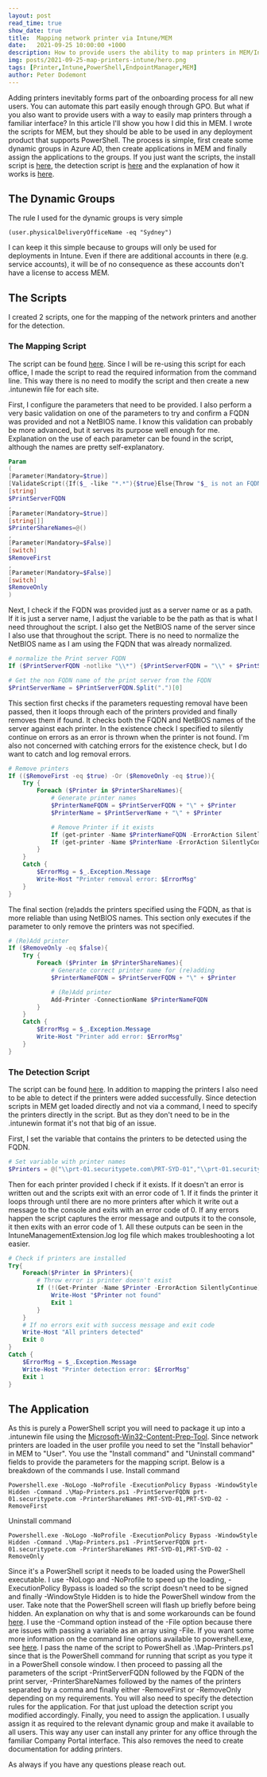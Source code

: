 ```yaml
---
layout: post
read_time: true
show_date: true
title:  Mapping network printer via Intune/MEM
date:   2021-09-25 10:00:00 +1000
description: How to provide users the ability to map printers in MEM/Intune and automatically map printers based on their location.
img: posts/2021-09-25-map-printers-intune/hero.png
tags: [Printer,Intune,PowerShell,EndpointManager,MEM]
author: Peter Dodemont
---
```

Adding printers inevitably forms part of the onboarding process for all new users. You can automate this part easily enough through GPO. But what if you also want to provide users with a way to easily map printers through a familiar interface? In this article I'll show you how I did this in MEM. I wrote the scripts for MEM, but they should be able to be used in any deployment product that supports PowerShell. The process is simple, first create some dynamic groups in Azure AD, then create applications in MEM and finally assign the applications to the groups.
If you just want the scripts, the install script is [here](https://github.com/PeterDodemont/Scripts/tree/main/Install-Scripts/Map-Printers.ps1), the detection script is [here](https://github.com/PeterDodemont/Scripts/tree/main/Intune/Printer-Detection.ps1) and the explanation of how it works is [here](#TheScripts).

## The Dynamic Groups
The rule I used for the dynamic groups is very simple
```
(user.physicalDeliveryOfficeName -eq "Sydney")
```
I can keep it this simple because to groups will only be used for deployments in Intune. Even if there are additional accounts in there (e.g. service accounts), it will be of no consequence as these accounts don't have a license to access MEM.

## <a name=TheScripts></a>The Scripts
I created 2 scripts, one for the mapping of the network printers and another for the detection.
### The Mapping Script
The script can be found [here](https://github.com/PeterDodemont/Scripts/blob/main/Install-Scripts/Map-Printers.ps1).
Since I will be re-using this script for each office, I made the script to read the required information from the command line. This way there is no need to modify the script and then create a new .intunewin file for each site.

First, I configure the parameters that need to be provided. I also perform a very basic validation on one of the parameters to try and confirm a FQDN was provided and not a NetBIOS name. I know this validation can probably be more advanced, but it serves its purpose well enough for me. Explanation on the use of each parameter can be found in the script, although the names are pretty self-explanatory.
```powershell
Param
(
[Parameter(Mandatory=$true)]
[ValidateScript({If($_ -like "*.*"){$true}Else{Throw "$_ is not an FQDN. Please enter a FQDN."}})]
[string]
$PrintServerFQDN
,
[Parameter(Mandatory=$true)]
[string[]]
$PrinterShareNames=@()
,
[Parameter(Mandatory=$False)]
[switch]
$RemoveFirst
,
[Parameter(Mandatory=$False)]
[switch]
$RemoveOnly
)
```

Next, I check if the FQDN was provided just as a server name or as a path. If it is just a server name, I adjust the variable to be the path as that is what I need throughout the script. I also get the NetBIOS name of the server since I also use that throughout the script. There is no need to normalize the NetBIOS name as I am using the FQDN that was already normalized.
```powershell
# normalize the Print server FQDN
If ($PrintServerFQDN -notlike "\\*") {$PrintServerFQDN = "\\" + $PrintServerFQDN}

# Get the non FQDN name of the print server from the FQDN
$PrintServerName = $PrintServerFQDN.Split(".")[0]
```

This section first checks if the parameters requesting removal have been passed, then it loops through each of the printers provided and finally removes them if found. It checks both the FQDN and NetBIOS names of the server against each printer. In the existence check I specified to silently continue on errors as an error is thrown when the printer is not found. I'm also not concerned with catching errors for the existence check, but I do want to catch and log removal errors.
```powershell
# Remove printers
If (($RemoveFirst -eq $true) -Or ($RemoveOnly -eq $true)){
    Try {
        Foreach ($Printer in $PrinterShareNames){
            # Generate printer names
            $PrinterNameFQDN = $PrintServerFQDN + "\" + $Printer
            $PrinterName = $PrintServerName + "\" + $Printer

            # Remove Printer if it exists
            If (get-printer -Name $PrinterNameFQDN -ErrorAction SilentlyContinue) {Remove-Printer -Name $PrinterNameFQDN}
            If (get-printer -Name $PrinterName -ErrorAction SilentlyContinue) {Remove-Printer -Name $PrinterName}
        }
    }
    Catch {
        $ErrorMsg = $_.Exception.Message
        Write-Host "Printer removal error: $ErrorMsg"
    }
}
```

The final section (re)adds the printers specified using the FQDN, as that is more reliable than using NetBIOS names. This section only executes if the parameter to only remove the printers was not specified.
```powershell
# (Re)Add printer
If ($RemoveOnly -eq $false){
    Try {
        Foreach ($Printer in $PrinterShareNames){
            # Generate correct printer name for (re)adding
            $PrinterNameFQDN = $PrintServerFQDN + "\" + $Printer

            # (Re)Add printer
            Add-Printer -ConnectionName $PrinterNameFQDN
        }
    }
    Catch {
        $ErrorMsg = $_.Exception.Message
        Write-Host "Printer add error: $ErrorMsg"
    }
}
```
### The Detection Script
The script can be found [here](https://github.com/PeterDodemont/Scripts/blob/main/Intune/Printer-Detection.ps1).
In addition to mapping the printers I also need to be able to detect if the printers were added successfully. Since detection scripts in MEM get loaded directly and not via a command, I need to specify the printers directly in the script. But as they don't need to be in the .intunewin format it's not that big of an issue.

First, I set the variable that contains the printers to be detected using the FQDN.
```powershell
# Set variable with printer names
$Printers = @("\\prt-01.securitypete.com\PRT-SYD-01","\\prt-01.securitypete.com\PRT-SYD-02")
```

Then for each printer provided I check if it exists. If it doesn't an error is written out and the scripts exit with an error code of 1. If it finds the printer it loops through until there are no more printers after which it write out a message to the console and exits with an error code of 0. If any errors happen the script captures the error message and outputs it to the console, it then exits with an error code of 1. All these outputs can be seen in the IntuneManagementExtension.log log file which makes troubleshooting a lot easier.
```powershell
# Check if printers are installed
Try{
    Foreach($Printer in $Printers){
        # Throw error is printer doesn't exist
        If (!(Get-Printer -Name $Printer -ErrorAction SilentlyContinue)){
            Write-Host "$Printer not found"
            Exit 1
        }
    }
    # If no errors exit with success message and exit code
    Write-Host "All printers detected"
    Exit 0
}
Catch {
    $ErrorMsg = $_.Exception.Message
    Write-Host "Printer detection error: $ErrorMsg"
    Exit 1
}
```

## The Application
As this is purely a PowerShell script you will need to package it up into a .intunewin file using the [Microsoft-Win32-Content-Prep-Tool](https://github.com/Microsoft/Microsoft-Win32-Content-Prep-Tool). Since network printers are loaded in the user profile you need to set the "Install behavior" in MEM to "User". You use the "Install command" and "Uninstall command" fields to provide the parameters for the mapping script. Below is a breakdown of the commands I use.
Install command
```
Powershell.exe -NoLogo -NoProfile -ExecutionPolicy Bypass -WindowStyle Hidden -Command .\Map-Printers.ps1 -PrintServerFQDN prt-01.securitypete.com -PrinterShareNames PRT-SYD-01,PRT-SYD-02 -RemoveFirst
```
Uninstall command
```
Powershell.exe -NoLogo -NoProfile -ExecutionPolicy Bypass -WindowStyle Hidden -Command .\Map-Printers.ps1 -PrintServerFQDN prt-01.securitypete.com -PrinterShareNames PRT-SYD-01,PRT-SYD-02 -RemoveOnly
```

Since it's a PowerShell script it needs to be loaded using the PowerShell executable. I use -NoLogo and -NoProfile to speed up the loading, -ExecutionPolicy Bypass is loaded so the script doesn't need to be signed and finally -WindowStyle Hidden is to hide the PowerShell window from the user. Take note that the PowerShell screen will flash up briefly before being hidden. An explanation on why that is and some workarounds can be found [here](https://github.com/PowerShell/PowerShell/issues/3028).
I use the -Command option instead of the -File option because there are issues with passing a variable as an array using -File.
If you want some more information on the command line options available to powershell.exe, see [here](https://docs.microsoft.com/en-us/powershell/module/microsoft.powershell.core/about/about_powershell_exe?view=powershell-5.1).
I pass the name of the script to PowerShell as .\Map-Printers.ps1 since that is the PowerShell command for running that script as you type it in a PowerShell console window.
I then proceed to passing all the parameters of the script -PrintServerFQDN followed by the FQDN of the print server, -PrinterShareNames followed by the names of the printers separated by a comma and finally either -RemoveFirst or -RemoveOnly depending on my requirements.
You will also need to specify the detection rules for the application. For that just upload the detection script you modified accordingly.
Finally, you need to assign the application. I usually assign it as required to the relevant dynamic group and make it available to all users. This way any user can install any printer for any office through the familiar Company Portal interface. This also removes the need to create documentation for adding printers.

As always if you have any questions please reach out.